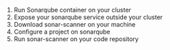 1. Run Sonarqube container on your cluster
2. Expose your sonarqube service outside your cluster
3. Download sonar-scanner on your machine
4. Configure a project on sonarqube
4. Run sonar-scanner on your code repository
